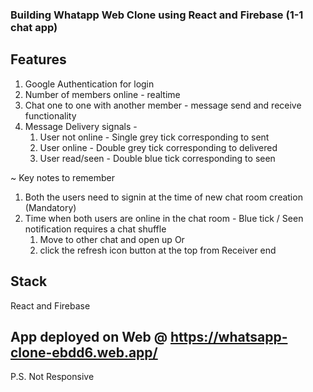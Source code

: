 ### Building Whatapp Web Clone using React and Firebase (1-1 chat app)

## Features
1. Google Authentication for login
2. Number of members online - realtime
3. Chat one to one with another member - message send and receive functionality
4. Message Delivery signals -
   1. User not online - Single grey tick corresponding to sent
   2. User online - Double grey tick corresponding to delivered
   3. User read/seen - Double blue tick corresponding to seen
   
~ Key notes to remember 
1. Both the users need to signin at the time of new chat room creation (Mandatory)
2. Time when both users are online in the chat room - Blue tick / Seen notification requires a chat shuffle
   1. Move to other chat and open up Or
   2. click the refresh icon button at the top from Receiver end

## Stack 
React and Firebase

## App deployed on Web @ https://whatsapp-clone-ebdd6.web.app/

P.S. Not Responsive